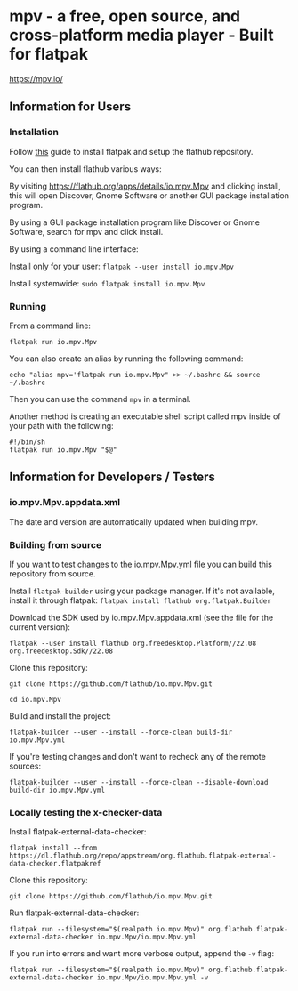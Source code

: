 # mpv - a free, open source, and cross-platform media player - Built for flatpak

https://mpv.io/

## Information for Users

### Installation

Follow [this](https://flatpak.org/setup/) guide to install flatpak and setup the flathub repository.

You can then install flathub various ways:

By visiting https://flathub.org/apps/details/io.mpv.Mpv and clicking install, this will open Discover, Gnome Software or another GUI package installation program.

By using a GUI package installation program like Discover or Gnome Software, search for mpv and click install.

By using a command line interface:

Install only for your user: `flatpak --user install io.mpv.Mpv`

Install systemwide: `sudo flatpak install io.mpv.Mpv`

### Running

From a command line:

`flatpak run io.mpv.Mpv`

You can also create an alias by running the following command:

`echo "alias mpv='flatpak run io.mpv.Mpv" >> ~/.bashrc && source ~/.bashrc`

Then you can use the command `mpv` in a terminal.

Another method is creating an executable shell script called mpv inside of your path with the following:

    #!/bin/sh
    flatpak run io.mpv.Mpv "$@"

## Information for Developers / Testers

### io.mpv.Mpv.appdata.xml

The date and version are automatically updated when building mpv.

### Building from source

If you want to test changes to the io.mpv.Mpv.yml file you can build this repository from source.

Install `flatpak-builder` using your package manager. If it's not available, install it through flatpak: `flatpak install flathub org.flatpak.Builder`

Download the SDK used by io.mpv.Mpv.appdata.xml (see the file for the current version):

`flatpak --user install flathub org.freedesktop.Platform//22.08 org.freedesktop.Sdk//22.08`

Clone this repository:

`git clone https://github.com/flathub/io.mpv.Mpv.git`

`cd io.mpv.Mpv`

Build and install the project:

`flatpak-builder --user --install --force-clean build-dir io.mpv.Mpv.yml`

If you're testing changes and don't want to recheck any of the remote sources:

`flatpak-builder --user --install --force-clean --disable-download build-dir io.mpv.Mpv.yml`

### Locally testing the x-checker-data

Install flatpak-external-data-checker:

`flatpak install --from https://dl.flathub.org/repo/appstream/org.flathub.flatpak-external-data-checker.flatpakref`

Clone this repository:

`git clone https://github.com/flathub/io.mpv.Mpv.git`

Run flatpak-external-data-checker:

`flatpak run --filesystem="$(realpath io.mpv.Mpv)" org.flathub.flatpak-external-data-checker io.mpv.Mpv/io.mpv.Mpv.yml`

If you run into errors and want more verbose output, append the `-v` flag:

`flatpak run --filesystem="$(realpath io.mpv.Mpv)" org.flathub.flatpak-external-data-checker io.mpv.Mpv/io.mpv.Mpv.yml -v`
